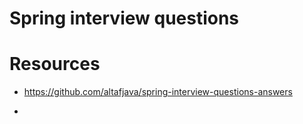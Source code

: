 # Spring interview questions

# Resources
  - https://github.com/altafjava/spring-interview-questions-answers

  - 
